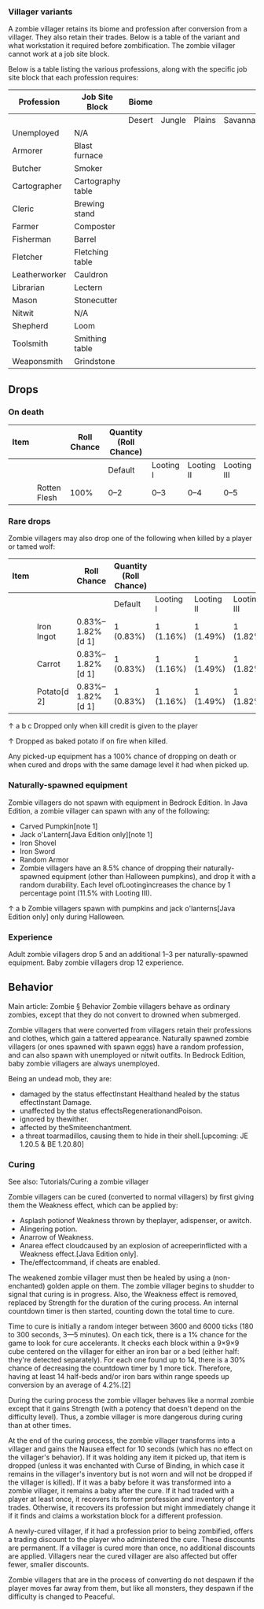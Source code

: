 ### Villager variants
A zombie villager retains its biome and profession after conversion from a villager. They also retain their trades. Below is a table of the variant and what workstation it required before zombification. The zombie villager cannot work at a job site block. 

Below is a table listing the various professions, along with the specific job site block that each profession requires:

| Profession    | Job Site Block    | Biome  |        |        |         |       |       |       |
|---------------|-------------------|--------|--------|--------|---------|-------|-------|-------|
|               |                   | Desert | Jungle | Plains | Savanna | Snowy | Swamp | Taiga |
| Unemployed    | N/A               |        |        |        |         |       |       |       |
| Armorer       | Blast furnace     |        |        |        |         |       |       |       |
| Butcher       | Smoker            |        |        |        |         |       |       |       |
| Cartographer  | Cartography table |        |        |        |         |       |       |       |
| Cleric        | Brewing stand     |        |        |        |         |       |       |       |
| Farmer        | Composter         |        |        |        |         |       |       |       |
| Fisherman     | Barrel            |        |        |        |         |       |       |       |
| Fletcher      | Fletching table   |        |        |        |         |       |       |       |
| Leatherworker | Cauldron          |        |        |        |         |       |       |       |
| Librarian     | Lectern           |        |        |        |         |       |       |       |
| Mason         | Stonecutter       |        |        |        |         |       |       |       |
| Nitwit        | N/A               |        |        |        |         |       |       |       |
| Shepherd      | Loom              |        |        |        |         |       |       |       |
| Toolsmith     | Smithing table    |        |        |        |         |       |       |       |
| Weaponsmith   | Grindstone        |        |        |        |         |       |       |       |



## Drops
### On death
| Item |              | Roll Chance | Quantity (Roll Chance) |           |            |             |
|------|--------------|-------------|------------------------|-----------|------------|-------------|
|      |              |             | Default                | Looting I | Looting II | Looting III |
|      | Rotten Flesh | 100%        | 0–2                    | 0–3       | 0–4        | 0–5         |

### Rare drops
Zombie villagers may also drop one of the following when killed by a player or tamed wolf:

| Item |             | Roll Chance      | Quantity (Roll Chance) |           |            |             |
|------|-------------|------------------|------------------------|-----------|------------|-------------|
|      |             |                  | Default                | Looting I | Looting II | Looting III |
|      | Iron Ingot  | 0.83%–1.82%[d 1] | 1 (0.83%)              | 1 (1.16%) | 1 (1.49%)  | 1 (1.82%)   |
|      | Carrot      | 0.83%–1.82%[d 1] | 1 (0.83%)              | 1 (1.16%) | 1 (1.49%)  | 1 (1.82%)   |
|      | Potato[d 2] | 0.83%–1.82%[d 1] | 1 (0.83%)              | 1 (1.16%) | 1 (1.49%)  | 1 (1.82%)   |


↑ a b c Dropped only when kill credit is given to the player

↑ Dropped as baked potato if on fire when killed.


Any picked-up equipment has a 100% chance of dropping on death or when cured and drops with the same damage level it had when picked up.

### Naturally-spawned equipment
Zombie villagers do not spawn with equipment in Bedrock Edition. In Java Edition, a zombie villager can spawn with any of the following:

- Carved Pumpkin[note 1]
- Jack o'Lantern‌[Java Edition  only][note 1]
- Iron Shovel
- Iron Sword
- Random Armor
- Zombie villagers have an 8.5% chance of dropping their naturally-spawned equipment (other than Halloween pumpkins), and drop it with a random durability. Each level ofLootingincreases the chance by 1 percentage point (11.5% with Looting III).


↑ a b Zombie villagers spawn with pumpkins and jack o'lanterns‌[Java Edition  only] only during Halloween.


### Experience
Adult zombie villagers drop 5 and an additional 1–3 per naturally-spawned equipment. Baby zombie villagers drop 12 experience.

## Behavior
Main article: Zombie § Behavior
Zombie villagers behave as ordinary zombies, except that they do not convert to drowned when submerged.

Zombie villagers that were converted from villagers retain their professions and clothes, which gain a tattered appearance. Naturally spawned zombie villagers (or ones spawned with spawn eggs) have a random profession, and can also spawn with unemployed or nitwit outfits. In Bedrock Edition, baby zombie villagers are always unemployed.

Being an undead mob, they are: 

- damaged by the status effectInstant Healthand healed by the status effectInstant Damage.
- unaffected by the status effectsRegenerationandPoison.
- ignored by thewither.
- affected by theSmiteenchantment.
- a threat toarmadillos, causing them to hide in their shell.‌[upcoming: JE 1.20.5 & BE 1.20.80]

### Curing
See also: Tutorials/Curing a zombie villager

Zombie villagers can be cured (converted to normal villagers) by first giving them the Weakness effect, which can be applied by:

- Asplash potionof Weakness thrown by theplayer, adispenser, or awitch.
- Alingering potion.
- Anarrow of Weakness.
- Anarea effect cloudcaused by an explosion of acreeperinflicted with a Weakness effect.‌[Java Edition  only].
- The/effectcommand, if cheats are enabled.

The weakened zombie villager must then be healed by using a (non-enchanted) golden apple on them. The zombie villager begins to shudder to signal that curing is in progress. Also, the Weakness effect is removed, replaced by Strength for the duration of the curing process. An internal countdown timer is then started, counting down the total time to cure.

Time to cure is initially a random integer between 3600 and 6000 ticks (180 to 300 seconds, 3—5 minutes). On each tick, there is a 1% chance for the game to look for cure accelerants. It checks each block within a 9×9×9 cube centered on the villager for either an iron bar or a bed (either half: they're detected separately). For each one found up to 14, there is a 30% chance of decreasing the countdown timer by 1 more tick. Therefore, having at least 14 half-beds and/or iron bars within range speeds up conversion by an average of 4.2%.[2]

During the curing process the zombie villager behaves like a normal zombie except that it gains Strength (with a potency that doesn't depend on the difficulty level). Thus, a zombie villager is more dangerous during curing than at other times.

At the end of the curing process, the zombie villager transforms into a villager and gains the Nausea effect for 10 seconds (which has no effect on the villager's behavior). If it was holding any item it picked up, that item is dropped (unless it was enchanted with Curse of Binding, in which case it remains in the villager's inventory but is not worn and will not be dropped if the villager is killed). If it was a baby before it was transformed into a zombie villager, it remains a baby after the cure. If it had traded with a player at least once, it recovers its former profession and inventory of trades. Otherwise, it recovers its profession but might immediately change it if it finds and claims a workstation block for a different profession.

A newly-cured villager, if it had a profession prior to being zombified, offers a trading discount to the player who administered the cure. These discounts are permanent. If a villager is cured more than once, no additional discounts are applied. Villagers near the cured villager are also affected but offer fewer, smaller discounts.

Zombie villagers that are in the process of converting do not despawn if the player moves far away from them, but like all monsters, they despawn if the difficulty is changed to Peaceful.

